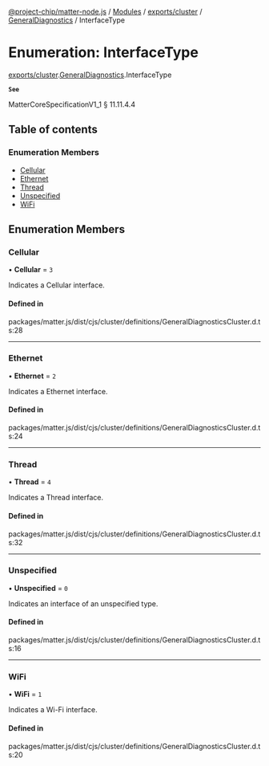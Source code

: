 [@project-chip/matter-node.js](../README.md) / [Modules](../modules.md) / [exports/cluster](../modules/exports_cluster.md) / [GeneralDiagnostics](../modules/exports_cluster.GeneralDiagnostics.md) / InterfaceType

# Enumeration: InterfaceType

[exports/cluster](../modules/exports_cluster.md).[GeneralDiagnostics](../modules/exports_cluster.GeneralDiagnostics.md).InterfaceType

**`See`**

MatterCoreSpecificationV1_1 § 11.11.4.4

## Table of contents

### Enumeration Members

- [Cellular](exports_cluster.GeneralDiagnostics.InterfaceType.md#cellular)
- [Ethernet](exports_cluster.GeneralDiagnostics.InterfaceType.md#ethernet)
- [Thread](exports_cluster.GeneralDiagnostics.InterfaceType.md#thread)
- [Unspecified](exports_cluster.GeneralDiagnostics.InterfaceType.md#unspecified)
- [WiFi](exports_cluster.GeneralDiagnostics.InterfaceType.md#wifi)

## Enumeration Members

### Cellular

• **Cellular** = ``3``

Indicates a Cellular interface.

#### Defined in

packages/matter.js/dist/cjs/cluster/definitions/GeneralDiagnosticsCluster.d.ts:28

___

### Ethernet

• **Ethernet** = ``2``

Indicates a Ethernet interface.

#### Defined in

packages/matter.js/dist/cjs/cluster/definitions/GeneralDiagnosticsCluster.d.ts:24

___

### Thread

• **Thread** = ``4``

Indicates a Thread interface.

#### Defined in

packages/matter.js/dist/cjs/cluster/definitions/GeneralDiagnosticsCluster.d.ts:32

___

### Unspecified

• **Unspecified** = ``0``

Indicates an interface of an unspecified type.

#### Defined in

packages/matter.js/dist/cjs/cluster/definitions/GeneralDiagnosticsCluster.d.ts:16

___

### WiFi

• **WiFi** = ``1``

Indicates a Wi-Fi interface.

#### Defined in

packages/matter.js/dist/cjs/cluster/definitions/GeneralDiagnosticsCluster.d.ts:20
